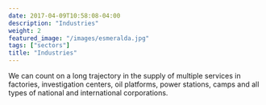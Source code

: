 ```yaml
---
date: 2017-04-09T10:58:08-04:00
description: "Industries"
weight: 2
featured_image: "/images/esmeralda.jpg"
tags: ["sectors"]
title: "Industries"
---
```


We can count on a long trajectory in the supply of multiple services in factories, investigation centers, oil platforms, power stations, camps and all types of national and international corporations.


